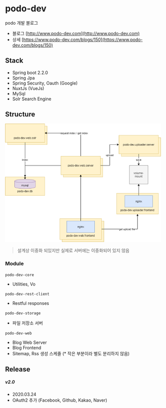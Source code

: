 # podo-dev

podo 개발 블로그

- 블로그 [http://www.podo-dev.com](http://www.podo-dev.com)
- 상세 [https://www.podo-dev.com/blogs/150](https://www.podo-dev.com/blogs/150)


## Stack

- Spring boot 2.2.0
- Spring Jpa
- Spring Security, Oauth (Google)
- NuxtJs (VueJs)
- MySql
- Solr Search Engine


## Structure

![structure](./docs/structure.png)

> 설계상 이중화 되있지만
> 실제로 서버에는 이중화되어 있지 않음


### Module

`podo-dev-core`
- Utilities, Vo

`podo-dev-rest-client`
- Restful responses

`podo-dev-storage`
- 파일 저장소 서버

`podo-dev-web`
- Blog Web Server 
- Blog Frontend
- Sitemap, Rss 생성 스케줄 (* 작은 부분이라 별도 분리하지 않음)


## Release

##### v2.0
- 2020.03.24
- OAuth2 추가 (Facebook, Github, Kakao, Naver)
